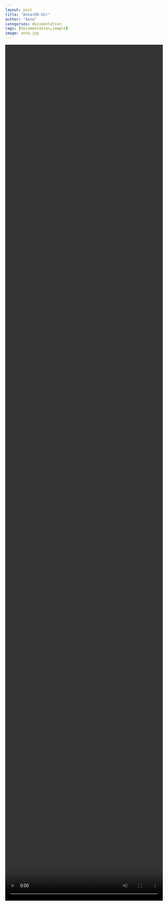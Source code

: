 ```yaml
---
layout: post
title: "Anna(EN-US)"
author: "Anna"
categories: documentation
tags: [documentation,sample]
image: anna.jpg
---
```


<!-- Main -->
<div id="main" class="alt">
  <p align="center">
    <video width="100%" height="70%" controls>
      <source type="video/mp4" src="assets/videos/anna-en-us.mp4">
    </video>
  </p>
</div>
